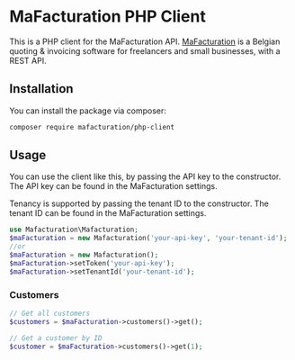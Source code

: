 # MaFacturation PHP Client

This is a PHP client for the MaFacturation API. [MaFacturation](https://mafacturation.be) is a Belgian quoting & invoicing software for freelancers and small businesses, with a REST API.

## Installation

You can install the package via composer:

```bash
composer require mafacturation/php-client
```

## Usage

You can use the client like this, by passing the API key to the constructor. The API key can be found in the MaFacturation settings.

Tenancy is supported by passing the tenant ID to the constructor. The tenant ID can be found in the MaFacturation settings.

```php
use Mafacturation\Mafacturation;
$maFacturation = new Mafacturation('your-api-key', 'your-tenant-id');
//or
$maFacturation = new Mafacturation();
$maFacturation->setToken('your-api-key');
$maFacturation->setTenantId('your-tenant-id');
```

### Customers

```php
// Get all customers
$customers = $maFacturation->customers()->get();

// Get a customer by ID
$customer = $maFacturation->customers()->get(1);
```

